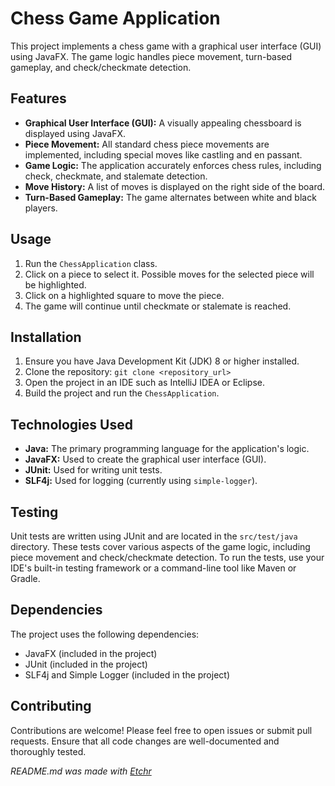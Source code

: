 # Chess Game Application

This project implements a chess game with a graphical user interface (GUI) using JavaFX.  The game logic handles piece movement, turn-based gameplay, and check/checkmate detection.


## Features

*   **Graphical User Interface (GUI):**  A visually appealing chessboard is displayed using JavaFX.
*   **Piece Movement:**  All standard chess piece movements are implemented, including special moves like castling and en passant.
*   **Game Logic:**  The application accurately enforces chess rules, including check, checkmate, and stalemate detection.
*   **Move History:** A list of moves is displayed on the right side of the board.
*   **Turn-Based Gameplay:**  The game alternates between white and black players.


## Usage

1.  Run the `ChessApplication` class.
2.  Click on a piece to select it.  Possible moves for the selected piece will be highlighted.
3.  Click on a highlighted square to move the piece.
4.  The game will continue until checkmate or stalemate is reached.


## Installation

1.  Ensure you have Java Development Kit (JDK) 8 or higher installed.
2.  Clone the repository: `git clone <repository_url>`
3.  Open the project in an IDE such as IntelliJ IDEA or Eclipse.
4.  Build the project and run the `ChessApplication`.


## Technologies Used

*   **Java:** The primary programming language for the application's logic.
*   **JavaFX:** Used to create the graphical user interface (GUI).
*   **JUnit:**  Used for writing unit tests.
*   **SLF4j:** Used for logging (currently using `simple-logger`).


## Testing

Unit tests are written using JUnit and are located in the `src/test/java` directory.  These tests cover various aspects of the game logic, including piece movement and check/checkmate detection.  To run the tests, use your IDE's built-in testing framework or a command-line tool like Maven or Gradle.


## Dependencies

The project uses the following dependencies:

*   JavaFX (included in the project)
*   JUnit (included in the project)
*   SLF4j and Simple Logger (included in the project)


## Contributing

Contributions are welcome! Please feel free to open issues or submit pull requests.  Ensure that all code changes are well-documented and thoroughly tested.




*README.md was made with [Etchr](https://etchr.dev)*